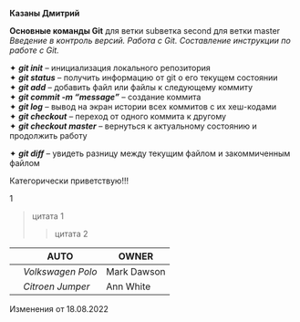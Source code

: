 __Казаны Дмитрий__  

**Основные команды Git** для ветки subветка second для ветки master    
*Введение в контроль версий. Работа с Git. Составление инструкции по работе с Git.* 

✦ _**git init**_ – инициализация локального репозитория  
✦ _**git status**_ – получить информацию от git о его текущем состоянии  
✦ _**git add**_ – добавить файл или файлы к следующему коммиту  
✦ _**git commit -m “message”**_ – создание коммита  
✦ _**git log**_ – вывод на экран истории всех коммитов с их хеш-кодами  
✦ _**git checkout**_ – переход от одного коммита к другому  
✦ _**git checkout master**_ – вернуться к актуальному состоянию и продолжить работу 

✦ _**git diff**_ – увидеть разницу между текущим файлом и закоммиченным файлом  

Категорически приветствую!!!

1 

> цитата 1
>> цитата 2

|                  |__AUTO__         |__OWNER__   |
|------------------|-----------------|------------|
|                  |_Volkswagen Polo_|Mark Dawson |
|                  |_Citroen Jumper_ | Ann White  |


Изменения от 18.08.2022